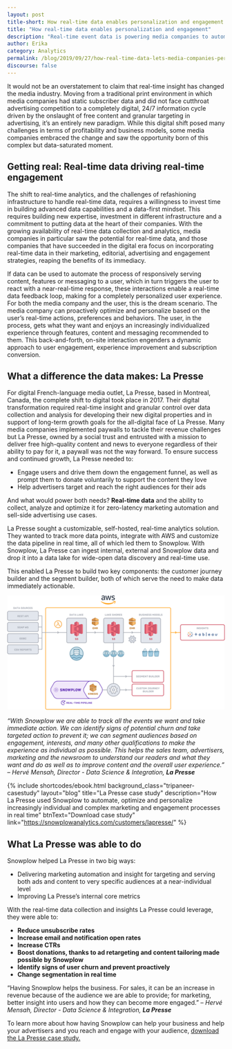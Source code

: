 ```yaml
---
layout: post
title-short: How real-time data enables personalization and engagement
title: "How real-time data enables personalization and engagement"
description: "Real-time event data is powering media companies to automate, optimize and personalize complex marketing actions and personalization"
author: Erika
category: Analytics
permalink: /blog/2019/09/27/how-real-time-data-lets-media-companies-personalize-content-messaging-and-advertising/
discourse: false
---
```


It would not be an overstatement to claim that real-time insight has changed the media industry. Moving from a traditional print environment in which media companies had static subscriber data and did not face cutthroat advertising competition to a completely digital, 24/7 information cycle driven by the onslaught of free content and granular targeting in advertising, it’s an entirely new paradigm. While this digital shift posed many challenges in terms of profitability and business models, some media companies embraced the change and saw the opportunity born of this complex but data-saturated moment. 


## Getting real: Real-time data driving real-time engagement

The shift to real-time analytics, and the challenges of refashioning infrastructure to handle real-time data, requires a willingness to invest time in building advanced data capabilities and a data-first mindset. This requires building new expertise, investment in different infrastructure and a commitment to putting data at the heart of their companies. With the growing availability of real-time data collection and analytics, media companies in particular saw the potential for real-time data, and those companies that have succeeded in the digital era focus on incorporating real-time data in their marketing, editorial, advertising and engagement strategies, reaping the benefits of its immediacy. 

If data can be used to automate the process of responsively serving content, features or messaging to a user, which in turn triggers the user to react with a near-real-time response, these interactions enable a real-time data feedback loop, making for a completely personalized user experience. For both the media company and the user, this is the dream scenario. The media company can proactively optimize and personalize based on the user’s real-time actions, preferences and behaviors. The user, in the process, gets what they want and enjoys an increasingly individualized experience through features, content and messaging recommended to them. This back-and-forth, on-site interaction engenders a dynamic approach to user engagement, experience improvement and subscription conversion. 


## What a difference the data makes: La Presse

For digital French-language media outlet, La Presse, based in Montreal, Canada, the complete shift to digital took place in 2017. Their digital transformation required real-time insight and granular control over data collection and analysis for developing their new digital properties and in support of long-term growth goals for the all-digital face of La Presse. Many media companies implemented paywalls to tackle their revenue challenges but La Presse, owned by a social trust and entrusted with a mission to deliver free high-quality content and news to everyone regardless of their ability to pay for it, a paywall was not the way forward. To ensure success and continued growth, La Presse needed to: 



*   Engage users and drive them down the engagement funnel, as well as prompt them to donate voluntarily to support the content they love
*   Help advertisers target and reach the right audiences for their ads

And what would power both needs? **Real-time data** and the ability to collect, analyze and optimize it for zero-latency marketing automation and sell-side advertising use cases. 

La Presse sought a customizable, self-hosted, real-time analytics solution. They wanted to track more data points, integrate with AWS and customize the data pipeline in real time, all of which led them to Snowplow. With Snowplow, La Presse can ingest internal, external and Snowplow data and drop it into a data lake for wide-open data discovery and real-time use. 

This enabled La Presse to build two key components: the customer journey builder and the segment builder, both of which serve the need to make data immediately actionable. 


![alt_text](/assets/img/blog/2019/09/Snowplow-Case-Study-LaPresse-1.png "Lapresse")


_“With Snowplow we are able to track all the events we want and take immediate action. We can identify signs of potential churn and take targeted action to prevent it; we can segment audiences based on engagement, interests, and many other qualifications to make the experience as individual as possible. This helps the sales team, advertisers, marketing and the newsroom to understand our readers and what they want and do as well as to improve content and the overall user experience.”  –_ _Hervé Mensah, Director - Data Science & Integration, **La Presse**_



 {% include shortcodes/ebook.html background_class="tripaneer-casestudy" layout="blog" title="La Presse case study" description="How La Presse used Snowplow to automate, optimize and personalize increasingly individual and complex marketing and engagement processes in real time" btnText="Download case study" link="https://snowplowanalytics.com/customers/lapresse/" %}



## What La Presse was able to do

Snowplow helped La Presse in two big ways: 



*   Delivering marketing automation and insight for targeting and serving both ads and content to very specific audiences at a near-individual level
*   Improving La Presse’s internal core metrics

With the real-time data collection and insights La Presse could leverage, they were able to:



*   **Reduce unsubscribe rates**
*   **Increase email and notification open rates**
*   **Increase CTRs**
*   **Boost donations, thanks to ad retargeting and content tailoring made possible by Snowplow**
*   **Identify signs of user churn and prevent proactively**
*   **Change segmentation in real time**

“Having Snowplow helps the business. For sales, it can be an increase in revenue because of the audience we are able to provide; for marketing, better insight into users and how they can become more engaged.” – _Hervé Mensah, Director - Data Science & Integration, **La Presse**_

To learn more about how having Snowplow can help your business and help your advertisers and you reach and engage with your audience, [download the La Presse case study. ](https://snowplowanalytics.com/customers/lapresse/)
